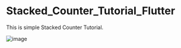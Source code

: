 # Stacked_Counter_Tutorial_Flutter

This is simple Stacked Counter Tutorial.

![image](https://user-images.githubusercontent.com/98497929/226429908-4cbcb04f-4c78-477d-9454-25b259fb4ea2.png)
